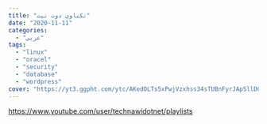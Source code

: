 ```yaml
---
title: "تكناوي دوت نيت"
date: "2020-11-11"
categories:
  - "عربي"
tags:
  - "linux"
  - "oracel"
  - "security"
  - "database"
  - "wordpress"
cover: "https://yt3.ggpht.com/ytc/AKedOLTs5xPwjVzxhss34sTUBnFyrJApSllD0pa3oQaOhw=s88-c-k-c0x00ffffff-no-rj"
---
```


https://www.youtube.com/user/technawidotnet/playlists
